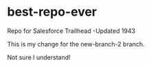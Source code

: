 # best-repo-ever
Repo for Salesforce Trailhead -Updated 1943

This is my change for the new-branch-2 branch.

Not sure I understand!

